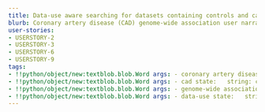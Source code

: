 ```yaml
---
title: Data-use aware searching for datasets containing controls and cases with coronary artery disease
blurb: Coronary artery disease (CAD) genome-wide association user narrative.
user-stories:
- USERSTORY-2
- USERSTORY-3
- USERSTORY-6
- USERSTORY-9
tags:
- !!python/object/new:textblob.blob.Word args: - coronary artery disease state:   string: coronary artery disease   pos_tag: null
- !!python/object/new:textblob.blob.Word args: - cad state:   string: cad   pos_tag: null
- !!python/object/new:textblob.blob.Word args: - genome-wide association user narrative state:   string: genome-wide association user narrative   pos_tag: null
- !!python/object/new:textblob.blob.Word args: - data-use state:   string: data-use   pos_tag: null
---
```

